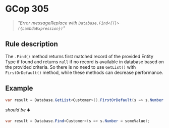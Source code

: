 ﻿# GCop 305

> *"Error messageReplace with `Database.Find<{T}>({LambdaExpression})`"*

## Rule description

The `.Find()` method returns first matched record of the provided Entity Type if found and returns `null` if no record is available in database based on the provided criteria. So there is no need to use `GetList()` with `FirstOrDefault()` method, while these methods can decrease performance.

## Example

```csharp
var result = Database.GetList<Customer>().FirstOrDefault(s => s.Number = someValue);
```

*should be* 🡻

```csharp
var result = Database.Find<Customer>(s => s.Number = someValue);
```